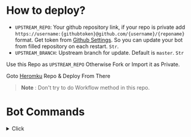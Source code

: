# How to deploy?

- `UPSTREAM_REPO`: Your github repository link, if your repo is private add `https://username:{githubtoken}@github.com/{username}/{reponame}` format. Get token from [Github Settings](https://github.com/settings/tokens). So you can update your bot from filled repository on each restart. `Str`.
- `UPSTREAM_BRANCH`: Upstream branch for update. Default is `master`. `Str`

Use this Repo as `UPSTREAM_REPO` Otherwise Fork or Import it as Private.

Goto [Heromku](https://github.com/kctelegram5/Heromku) Repo & Deploy From There 

> **Note** : Don't try to do Workflow method in this repo.


# Bot Commands
<details>
<summary>Click</summary>
  
```
m or mirror - Upload to GDrive
uzm or unzipm - Unzip to GDrive
zm or zipmirror - Zip to GDrive
qbm or qbmirror - Torrent to GDrive
qbzm or qbzipmirror - Zip Torrent to Gdrive
qbuzm or qbunzipm - Unzip Torrent to GDrive
yt or ytdl - Yt-dlp to GDrive
ytz or ytdlzip - Yt-dlp to GDrive as Zip

l or leech - Upload to Telegram
uzl or unzipleech - Unzip to Telegram
zl or zipleech - Zip to Telegram
qbl or qbleech - Torrent to Telegram
qbuzl or qbunzipleech - Unzip Torrent to Telegram
qbzl or qbzipleech - Zip Torrent to Telegram
ytl or ytdlleech - Yt-dlp to Telegram
ytzl or ytdlzipleech - Zip Yt-dlp to Telegram

c - Clone or Copy to Gdrive
can or cancell - Cancel a Task
list - Search in Gdrive
search - Search in Torrent Sites
status - Currently Running Status
p or ping - Ping Status
rt - Restart the Bot
stats - Bot Stats
us - User Settings
bs - Bot Settings
